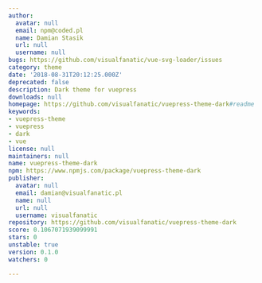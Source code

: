 ```yaml
---
author:
  avatar: null
  email: npm@coded.pl
  name: Damian Stasik
  url: null
  username: null
bugs: https://github.com/visualfanatic/vue-svg-loader/issues
category: theme
date: '2018-08-31T20:12:25.000Z'
deprecated: false
description: Dark theme for vuepress
downloads: null
homepage: https://github.com/visualfanatic/vuepress-theme-dark#readme
keywords:
- vuepress-theme
- vuepress
- dark
- vue
license: null
maintainers: null
name: vuepress-theme-dark
npm: https://www.npmjs.com/package/vuepress-theme-dark
publisher:
  avatar: null
  email: damian@visualfanatic.pl
  name: null
  url: null
  username: visualfanatic
repository: https://github.com/visualfanatic/vuepress-theme-dark
score: 0.1067071939099991
stars: 0
unstable: true
version: 0.1.0
watchers: 0

---
```


